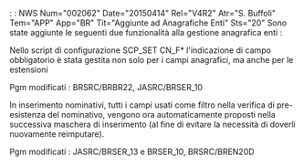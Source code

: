  :  : NWS Num="002062" Date="20150414" Rel="V4R2" Atr="S. Buffoli" Tem="APP" App="BR" Tit="Aggiunte ad Anagrafiche Enti" Sts="20"
Sono state aggiunte le seguenti due funzionalità alla gestione anagrafica enti : 

Nello script di configurazione SCP_SET CN_F\* l'indicazione di campo obbligatorio è stata gestita non solo per i campi anagrafici, ma anche per le estensioni

Pgm modificati :  BRSRC/BRBR22, JASRC/BRSER_10

In inserimento nominativi, tutti i campi usati come filtro nella verifica di pre-esistenza del nominativo, vengono ora automaticamente proposti nella successiva maschera di inserimento (al fine
di evitare la necessità di doverli nuovamente reimputare).

Pgm modificati :  JASRC/BRSER_13 e BRSER_10, BRSRC/BREN20D
